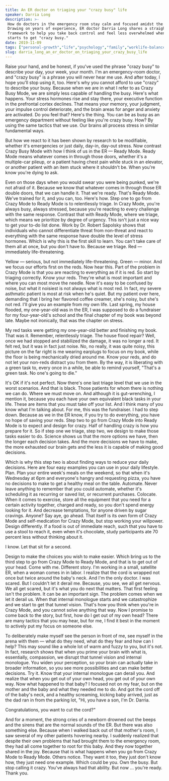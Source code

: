 ```yaml
---
title: An ER doctor on triaging your "crazy busy" life
speaker: Darria Long
description: >-
 How do doctors in the emergency room stay calm and focused amidst the chaos?
 Drawing on years of experience, ER doctor Darria Long shares a straightforward
 framework to help you take back control and feel less overwhelmed when life
 starts to get "crazy busy."
date: 2019-11-09
tags: ["personal-growth","life","psychology","family","worklife-balance","tedx"]
slug: darria_long_an_er_doctor_on_triaging_your_crazy_busy_life
---
```


Raise your hand, and be honest, if you've used the phrase "crazy busy" to describe your
day, your week, your month. I'm an emergency-room doctor, and "crazy busy" is a phrase you
will never hear me use. And after today, I hope you'll stop using it, too. Here's why you
cannot afford to use "crazy" to describe your busy. Because when we are in what I refer to
as Crazy Busy Mode, we are simply less capable of handling the busy. Here's what happens.
Your stress hormones rise and stay there, your executive function in the prefrontal cortex
declines. That means your memory, your judgment, your impulse control deteriorate, and the
brain areas for anger and anxiety are activated. Do you feel that? Here's the thing. You
can be as busy as an emergency department without feeling like you're crazy busy. How? By
using the same tactics that we use. Our brains all process stress in similar fundamental
ways.

But how we react to it has been shown by research to be modifiable, whether it's
emergencies or just daily, day-in, day-out stress. Now contrast Crazy Busy Mode with how I
think of us in the ER — Ready Mode. Ready Mode means whatever comes in through those
doors, whether it's a multiple-car pileup, or a patient having chest pain while stuck in
an elevator, or another patient with an item stuck where it shouldn't be. When you're know
you're dying to ask.

Even on those days when you would swear you were being punked, we're not afraid of it.
Because we know that whatever comes in through those ER double doors, that we can handle
it. That we're ready. That's Ready Mode. We've trained for it, and you can, too. Here's
how. Step one to go from Crazy Mode to Ready Mode is to relentlessly triage. In Crazy Mode,
you're always busy, always stressed, because you're reacting to every challenge with the
same response. Contrast that with Ready Mode, where we triage, which means we prioritize
by degree of urgency. This isn't just a nice way to get your to-do list done. Work by Dr.
Robert Sapolsky shows that individuals who cannot differentiate threat from non-threat and
react to everything with the same response have double the level of stress hormones. Which
is why this is the first skill to learn. You can't take care of them all at once, but you
don't have to. Because we triage. Red — immediately life-threatening.

Yellow — serious, but not immediately life-threatening. Green — minor. And we focus our
efforts first on the reds. Now hear this. Part of the problem in Crazy Mode is that you
are reacting to everything as if it is red. So start by triaging correctly. Know your
reds. They're what is most important and where you can most move the needle. Now it's easy
to be confused by noise, but what it noisiest is not always what is most red. In fact, my
severe asthmatic patient is most at risk when he's quiet. But my patient over here,
demanding that I bring her flavored coffee creamer, she's noisy, but she's not red. I'll
give you an example from my own life. Last spring, my house flooded, my one-year-old was
in the ER, I was supposed to do a fundraiser for my four-year-old's school and the final
chapter of my book was beyond late. Maybe not ironically, that was the chapter on
stress.

My red tasks were getting my one-year-old better and finishing my book. That was it.
Remember, relentlessly triage. The house flood repair? Well, once we had stopped and
stabilized the damage, it was no longer a red. It felt red, but it was in fact just noise.
No, no really, it was quite noisy, this picture on the far right is me wearing earplugs to
focus on my book, while the floor is being mechanically dried around me. Know your reds,
and do not let your non-reds distract you from them. By the way, it is liberating with a
green task to, every once in a while, be able to remind yourself, "That's a green task. No
one's going to die."

It's OK if it's not perfect. Now there's one last triage level that we use in the worst
scenarios. And that is black. Those patients for whom there is nothing we can do. Where we
must move on. And although it is gut-wrenching, I mention it, because you each have your
own equivalent black tasks in your life. These are items that you must take off your list.
And I think many of you know what I'm talking about. For me, this was the fundraiser. I
had to step down. Because as we in the ER know, if you try to do everything, you have no
hope of saving your reds. Step two to go from Crazy Mode into Ready Mode is to expect and
design for crazy. Half of handling crazy is how you prepare for it. So if step one we
triage, step two, we design to make those tasks easier to do. Science shows us that the
more options we have, then the longer each decision takes. And the more decisions we have
to make, the more exhausted our brain gets and the less it is capable of making good
decisions.

Which is why this step two is about finding ways to reduce your daily decisions. Here are
four easy examples you can use in your daily lifestyle. Plan. Plan your entire week's
meals on the weekend, so that when it's Wednesday at 6pm and everyone's hangry and
requesting pizza, you have no decisions to make to get a healthy meal on the table.
Automate. Never leave anything to remember that you could automate, whether it's
scheduling it as recurring or saved list, or recurrent purchases. Colocate. When it comes
to exercise, store all the equipment that you need for a certain activity together,
charged and ready, so you don't spend energy looking for it. And decrease temptations, for
anyone driven by sugar cravings. Anyone? Say aye, go ahead. That itself is its own form of
Crazy Mode and self-medication for Crazy Mode, but stop working your willpower. Design
differently. If a food is out of immediate reach, such that you have to use a stool to
reach it, even when it's chocolate, study participants ate 70 percent less without
thinking about it.

I know. Let that sit for a second.

Design to make the choices you wish to make easier. Which bring us to the third step to go
from Crazy Mode to Ready Mode, and that is to get out of your head. Come with me.
Different story. I'm working in a small, satellite ER, when a woman comes in in labor. I
realize that the cord is wrapped not once but twice around the baby's neck. And I'm the
only doctor. I was scared. But I couldn't let it derail me. Because, you see, we all get
nervous. We all get scared, but it's what you do next that matters. That first feeling
isn't the problem. It can be an important sign. The problem comes when we let it derail
us. When that internal monologue starts and we catastrophize and we start to get that
tunnel vision. That's how you think when you're in Crazy Mode, and you cannot solve
anything that way. Now I promise to come back to the story, but first, how do I get out of
my own head? There are many tactics that you may hear, but for me, I find it best in the
moment to actively put my focus on someone else.

To deliberately make myself see the person in front of me, see myself in the arena with
them — what do they need, what do they fear and how can I help? This may sound like a
whole lot of warm and fuzzy to you, but it's not. In fact, research shows that when you
prime your brain with what is, essentially, compassion, we disrupt that tunnel vision and
internal monologue. You widen your perception, so your brain can actually take in broader
information, so you see more possibilities and can make better decisions. Try it. Know
that your internal monologue can derail you. And realize that when you get out of your own
head, you get out of your own way. Now what happened to that baby? I focused not on my
fear, but on the mother and the baby and what they needed me to do. And got the cord off
of the baby's neck, and a healthy screaming, kicking baby arrived, just as the dad ran in
from the parking lot, "Hi, you have a son, I'm Dr. Darria.

Congratulations, you want to cut the cord?"

And for a moment, the strong cries of a newborn drowned out the beeps and the sirens that
are the normal sounds of the ER. But there was also something else. Because when I walked
back out of that mother's room, I saw several of my other patients hovering nearby. I
suddenly realized that despite their own problems that had brought them to the emergency
room, they had all come together to root for this baby. And they now together shared in
the joy. Because that is what happens when you go from Crazy Mode to Ready Mode. Others
notice. They want it too, they just don't know how, they just need one example. Which
could be you. Own the busy. But stop calling it crazy. You've always had that ability. But
now ... you're ready. Thank you.

<!--
ad_duration=3.33
comment_count=27
event="TEDxNaperville"
external_duration=0
external_start_time=0
has_talk_citation=1
intro_duration=11.82
is_subtitle_required="False"
is_talk_featured="True"
language="en"
language_swap="False"
native_language="en"
number_of_related_talks=6
number_of_speakers=1
number_of_subtitled_videos=10
number_of_tags=6
number_of_talk_download_languages=11
number_of_talk_more_resources=2
number_of_talk_recommendations=0
number_of_talks_take_actions=2
post_ad_duration=0.83
published_timestamp="2020-05-13 15:18:54"
recording_date="2019-11-09"
speaker_description="Emergency room physician"
speaker_is_published=1
speaker_name="Darria Long"
talk_name="An ER doctor on triaging your \"crazy busy\" life"
talks_tags=["personal-growth","life","psychology","family","worklife-balance","tedx"]
url_audio="https://download.ted.com/talks/DarriaLong_2019X.mp3?apikey=acme-roadrunner"
url_photo_speaker="https://pe.tedcdn.com/images/ted/67b49690a47373771681f4cba07353dd0961e660_254x191.jpg"
url_photo_talk="https://s3.amazonaws.com/talkstar-photos/uploads/538e587b-63f7-46c5-846e-398eb9b6670d/DarriaLong_2019X-embed.jpg"
url_webpage="https://www.ted.com/talks/darria_long_an_er_doctor_on_triaging_your_crazy_busy_life"
video_type_name="TEDx Talk"
-->